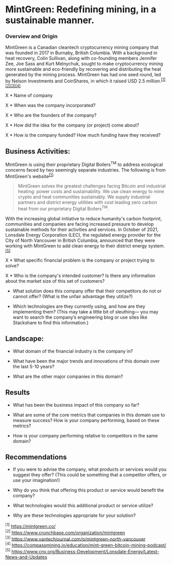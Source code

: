 # MintGreen: Redefining mining, in a sustainable manner.

### Overview and Origin

MintGreen is a Canadian cleantech cryptocurrency mining company that was founded in 2017 in Burnaby, British Columbia. With a background in heat recovery, Colin Sullivan, along with co-founding members Jennifer Zee, Joe Sass and Kurt Melnychuk, sought to make cryptocurrency mining more sustainable and eco-friendly by recovering and distributing the heat generated by the mining process. MintGreen has had one seed round, led by Nelson Investments and CoinShares, in which it raised USD 2.5 million.<sup>[[1]](https://mintgreen.co/)[[2]](https://www.crunchbase.com/organization/mintgreen)[[3]](https://www.vantechjournal.com/p/mintgreen-north-vancouver)[[4]](https://compassmining.io/education/mint-green-bitcoin-mining-podcast/)</sup>

X * Name of company

X * When was the company incorporated?

X * Who are the founders of the company?

X * How did the idea for the company (or project) come about?

X * How is the company funded? How much funding have they received?

## Business Activities:

MintGreen is using their proprietary Digital Boilers<sup>TM</sup> to address ecological concerns faced by two seemingly separate industries. The following is from MintGreen's website<sup>[[1]](https://mintgreen.co/):
> MintGreen solves the greatest challenges facing Bitcoin and industrial heating: power costs and sustainability. We use clean energy to mine crypto and heat communities sustainably. We supply industrial partners and district energy utilities with cost leading zero carbon heat from our proprietary Digital Boilers<sup>TM</sup>.

With the increasing global initiative to reduce humanity's carbon footprint, communities and companies are facing increased pressure to develop sustainable methods for their activities and services. In October of 2021, Lonsdale Energy Corporation (LEC), the regulated energy provider for the City of North Vancouver in British Columbia, announced that they were working with MintGreen to add clean energy to their district energy system.<sup>[[5]](https://www.cnv.org/Business-Development/Lonsdale-Energy/Latest-News-and-Updates)

X * What specific financial problem is the company or project trying to solve?

X * Who is the company's intended customer?  Is there any information about the market size of this set of customers?

* What solution does this company offer that their competitors do not or cannot offer? (What is the unfair advantage they utilize?)

* Which technologies are they currently using, and how are they implementing them? (This may take a little bit of sleuthing–– you may want to search the company’s engineering blog or use sites like Stackshare to find this information.)

## Landscape:

* What domain of the financial industry is the company in?

* What have been the major trends and innovations of this domain over the last 5-10 years?

* What are the other major companies in this domain?

## Results

* What has been the business impact of this company so far?

* What are some of the core metrics that companies in this domain use to measure success? How is your company performing, based on these metrics?

* How is your company performing relative to competitors in the same domain?

## Recommendations

* If you were to advise the company, what products or services would you suggest they offer? (This could be something that a competitor offers, or use your imagination!)

* Why do you think that offering this product or service would benefit the company?

* What technologies would this additional product or service utilize?

* Why are these technologies appropriate for your solution?

<sup>[1]</sup> https://mintgreen.co/  
<sup>[2]</sup> https://www.crunchbase.com/organization/mintgreen  
<sup>[3]</sup> https://www.vantechjournal.com/p/mintgreen-north-vancouver  
<sup>[4]</sup> https://compassmining.io/education/mint-green-bitcoin-mining-podcast/  
<sup>[5]</sup> https://www.cnv.org/Business-Development/Lonsdale-Energy/Latest-News-and-Updates
